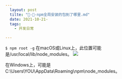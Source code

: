 ```yaml
---
  layout: post
  tilte: "🧨-🧨-npm全局安装的包到了哪里.md"
  date: 2021-10-21-
  tags: 
    - 开发日常

---
```


`
$ npm root -g
`
在macOS或Linux上，此位置可能是/usr/local/lib/node_modules。
![](https://upload-images.jianshu.io/upload_images/15312191-5d5806aafd9e4436.png?imageMogr2/auto-orient/strip%7CimageView2/2/w/1240)

 在Windows上，可能是 C:\Users\YOU\AppData\Roaming\npm\node_modules。
